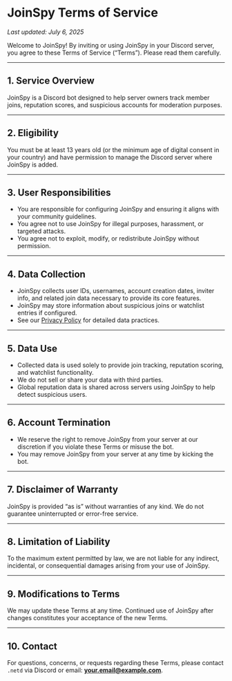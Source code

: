 # JoinSpy Terms of Service

_Last updated: July 6, 2025_

Welcome to JoinSpy! By inviting or using JoinSpy in your Discord server, you agree to these Terms of Service (“Terms”). Please read them carefully.

---

## 1. Service Overview
JoinSpy is a Discord bot designed to help server owners track member joins, reputation scores, and suspicious accounts for moderation purposes.

---

## 2. Eligibility
You must be at least 13 years old (or the minimum age of digital consent in your country) and have permission to manage the Discord server where JoinSpy is added.

---

## 3. User Responsibilities
- You are responsible for configuring JoinSpy and ensuring it aligns with your community guidelines.
- You agree not to use JoinSpy for illegal purposes, harassment, or targeted attacks.
- You agree not to exploit, modify, or redistribute JoinSpy without permission.

---

## 4. Data Collection
- JoinSpy collects user IDs, usernames, account creation dates, inviter info, and related join data necessary to provide its core features.
- JoinSpy may store information about suspicious joins or watchlist entries if configured.
- See our [Privacy Policy](./privacy.md) for detailed data practices.

---

## 5. Data Use
- Collected data is used solely to provide join tracking, reputation scoring, and watchlist functionality.
- We do not sell or share your data with third parties.
- Global reputation data is shared across servers using JoinSpy to help detect suspicious users.

---

## 6. Account Termination
- We reserve the right to remove JoinSpy from your server at our discretion if you violate these Terms or misuse the bot.
- You may remove JoinSpy from your server at any time by kicking the bot.

---

## 7. Disclaimer of Warranty
JoinSpy is provided “as is” without warranties of any kind. We do not guarantee uninterrupted or error-free service.

---

## 8. Limitation of Liability
To the maximum extent permitted by law, we are not liable for any indirect, incidental, or consequential damages arising from your use of JoinSpy.

---

## 9. Modifications to Terms
We may update these Terms at any time. Continued use of JoinSpy after changes constitutes your acceptance of the new Terms.

---

## 10. Contact
For questions, concerns, or requests regarding these Terms, please contact `.netd` via Discord or email: **your.email@example.com**.
